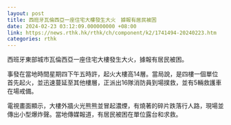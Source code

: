 ```yaml
---
layout: post
title: 西班牙瓦倫西亞一座住宅大樓發生大火　據報有居民被困
date: 2024-02-23 03:12:09.000000000 +08:00
link: https://news.rthk.hk/rthk/ch/component/k2/1741494-20240223.htm
categories: rthk
---
```


西班牙東部城市瓦倫西亞一座住宅大樓發生大火，據報有居民被困。

事發在當地時間星期四下午五時許，起火大樓高14層。當局說，是四樓一個單位首先起火，並迅速蔓延至其他樓層，正派出16隊消防員到場撲救，並有5輛救護車在場戒備。

電視畫面顯示，大樓外牆火光熊熊並冒起濃煙，有燒著的碎片跌落行人路，現場並傳出小型爆炸聲。當地傳媒報道，有居民被困在單位露台和求救。
